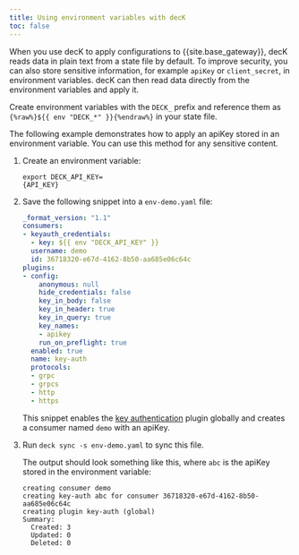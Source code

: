 ```yaml
---
title: Using environment variables with decK
toc: false
---
```


When you use decK to apply configurations to {{site.base_gateway}},
decK reads data in plain text from a state file by default. To improve security, you 
can also store sensitive information, for example `apiKey` or `client_secret`, in 
environment variables. decK can then read data directly from the environment
variables and apply it.

Create environment variables with the `DECK_` prefix and reference them as 
`{%raw%}${{ env "DECK_*" }}{%endraw%}` in your state file.

The following example demonstrates how to apply an apiKey stored in an environment variable. 
You can use this method for any sensitive content. 

1. Create an environment variable:
    <div class="copy-code-snippet"><pre><code>export DECK_API_KEY=<div contenteditable="true">{API_KEY}</div></code></pre></div>

2. Save the following snippet into a `env-demo.yaml` file:

    ```yaml
    _format_version: "1.1"
    consumers:
    - keyauth_credentials:
      - key: ${{ env "DECK_API_KEY" }}
      username: demo
      id: 36718320-e67d-4162-8b50-aa685e06c64c
    plugins:
    - config:
        anonymous: null
        hide_credentials: false
        key_in_body: false
        key_in_header: true
        key_in_query: true
        key_names:
        - apikey
        run_on_preflight: true
      enabled: true
      name: key-auth
      protocols:
      - grpc
      - grpcs
      - http
      - https
    ```
    This snippet enables the [key authentication][key-auth] plugin globally and creates
     a consumer named `demo` with an apiKey.
3. Run `deck sync -s env-demo.yaml` to sync this file.

    The output should look something like this, where `abc` is the apiKey stored 
    in the environment variable:

    ```plaintext
    creating consumer demo
    creating key-auth abc for consumer 36718320-e67d-4162-8b50-aa685e06c64c
    creating plugin key-auth (global)
    Summary:
      Created: 3
      Updated: 0
      Deleted: 0
    ```

[key-auth]: http://localhost:3000/hub/kong-inc/key-auth/
